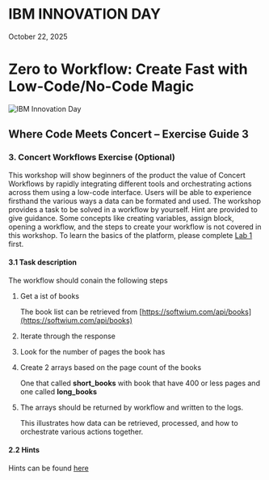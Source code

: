 # IBM INNOVATION DAY

October 22, 2025

# Zero to Workflow: Create Fast with Low-Code/No-Code Magic

![IBM Innovation Day](image001.png "IBM INNOVATION DAY")

## Where Code Meets Concert – Exercise Guide 3

### 3. Concert Workflows Exercise (Optional)

This workshop will show beginners of the product the value of Concert Workflows by rapidly integrating different tools and orchestrating actions across them using a low-code interface. Users will be able to experience firsthand the various ways a data can be formated and used.
The workshop provides a task to be solved in a workflow by yourself.
Hint are provided to give guidance.
Some concepts like creating variables, assign block, opening a workflow, and the steps to create your workflow is not covered in this workshop. To learn the basics of the platform, please complete [Lab 1](./20250709_Concert_Lab1_Guide.md) first.

#### 3.1	Task description

The workflow should conain the following steps

1.	Get a ist of books

    The book list can be retrieved from [https://softwium.com/api/books](https://softwium.com/api/books)

2.  Iterate through the response

3.  Look for the number of pages the book has

4.  Create 2 arrays based on the page count of the books

    One that called **short_books** with book that have 400 or less pages and one called **long_books**

5. The arrays should be returned by workflow and written to the logs.


    This illustrates how data can be retrieved, processed, and how to orchestrate various actions together.

#### 2.2 Hints

Hints can be found [here](./Concert_Lab3_Hints.md)
